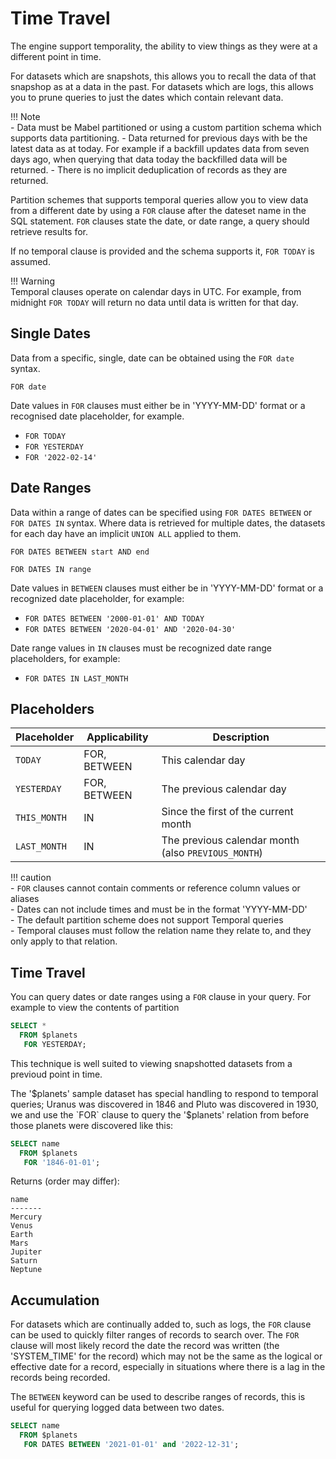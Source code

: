 # Time Travel

The engine support temporality, the ability to view things as they were at a different point in time.

For datasets which are snapshots, this allows you to recall the data of that snapshop as at a data in the past. For datasets which are logs, this allows you to prune queries to just the dates which contain relevant data.

!!! Note  
    - Data must be Mabel partitioned or using a custom partition schema which supports data partitioning.
    - Data returned for previous days with be the latest data as at today. For example if a backfill updates data from seven days ago, when querying that data today the backfilled data will be returned.
    - There is no implicit deduplication of records as they are returned.

Partition schemes that supports temporal queries allow you to view data from a different date by using a `FOR` clause after the dateset name in the SQL statement. `FOR` clauses state the date, or date range, a query should retrieve results for.
  
If no temporal clause is provided and the schema supports it, `FOR TODAY` is assumed.

!!! Warning     
    Temporal clauses operate on calendar days in UTC. For example, from midnight `FOR TODAY` will return no data until data is written for that day.

## Single Dates

Data from a specific, single, date can be obtained using the `FOR date` syntax. 

~~~
FOR date
~~~

Date values in `FOR` clauses must either be in 'YYYY-MM-DD' format or a recognised date placeholder, for example.

- `FOR TODAY`
- `FOR YESTERDAY`
- `FOR '2022-02-14'`

## Date Ranges

Data within a range of dates can be specified using `FOR DATES BETWEEN` or `FOR DATES IN` syntax. Where data is retrieved for multiple dates, the datasets for each day have an implicit `UNION ALL` applied to them.

~~~
FOR DATES BETWEEN start AND end
~~~
~~~
FOR DATES IN range
~~~

Date values in `BETWEEN` clauses must either be in 'YYYY-MM-DD' format or a recognized date placeholder, for example:

- `FOR DATES BETWEEN '2000-01-01' AND TODAY`
- `FOR DATES BETWEEN '2020-04-01' AND '2020-04-30'`

Date range values in `IN` clauses must be recognized date range placeholders, for example:

- `FOR DATES IN LAST_MONTH`

## Placeholders

Placeholder  | Applicability   | Description
------------ | --------------- | ------------
`TODAY`      | FOR, BETWEEN    | This calendar day
`YESTERDAY`  | FOR, BETWEEN    | The previous calendar day
`THIS_MONTH` | IN              | Since the first of the current month
`LAST_MONTH` | IN              | The previous calendar month (also `PREVIOUS_MONTH`)

!!! caution  
    - `FOR` clauses cannot contain comments or reference column values or aliases  
    - Dates can not include times and must be in the format 'YYYY-MM-DD'  
    - The default partition scheme does not support Temporal queries  
    - Temporal clauses must follow the relation name they relate to, and they only apply to that relation.

## Time Travel

You can query dates or date ranges using a `FOR` clause in your query. For example to view the contents of partition

~~~sql
SELECT *
  FROM $planets
   FOR YESTERDAY;
~~~

This technique is well suited to viewing snapshotted datasets from a previoud point in time. 

The '$planets' sample dataset has special handling to respond to temporal queries; Uranus was discovered in 1846 and Pluto was discovered in 1930, we and use the `FOR` clause to query the '$planets' relation from before those planets were discovered like this:

~~~sql
SELECT name
  FROM $planets
   FOR '1846-01-01';
~~~

Returns (order may differ):

~~~
name
-------
Mercury
Venus
Earth
Mars
Jupiter
Saturn
Neptune
~~~

## Accumulation

For datasets which are continually added to, such as logs, the `FOR` clause can be used to quickly filter ranges of records to search over. The `FOR` clause will most likely record the date the record was written (the 'SYSTEM_TIME' for the record) which may not be the same as the logical or effective date for a record, especially in situations where there is a lag in the records being recorded.

The `BETWEEN` keyword can be used to describe ranges of records, this is useful for querying logged data between two dates.

~~~sql
SELECT name
  FROM $planets
   FOR DATES BETWEEN '2021-01-01' and '2022-12-31';
~~~
